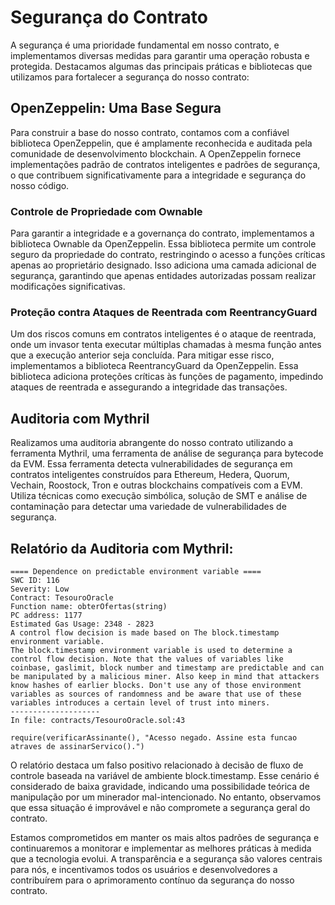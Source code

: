 # Segurança do Contrato
A segurança é uma prioridade fundamental em nosso contrato, e implementamos diversas medidas para garantir uma operação robusta e protegida. Destacamos algumas das principais práticas e bibliotecas que utilizamos para fortalecer a segurança do nosso contrato:

## OpenZeppelin: Uma Base Segura
Para construir a base do nosso contrato, contamos com a confiável biblioteca OpenZeppelin, que é amplamente reconhecida e auditada pela comunidade de desenvolvimento blockchain. A OpenZeppelin fornece implementações padrão de contratos inteligentes e padrões de segurança, o que contribuem significativamente para a integridade e segurança do nosso código.

### Controle de Propriedade com Ownable
Para garantir a integridade e a governança do contrato, implementamos a biblioteca Ownable da OpenZeppelin. Essa biblioteca permite um controle seguro da propriedade do contrato, restringindo o acesso a funções críticas apenas ao proprietário designado. Isso adiciona uma camada adicional de segurança, garantindo que apenas entidades autorizadas possam realizar modificações significativas.

### Proteção contra Ataques de Reentrada com ReentrancyGuard
Um dos riscos comuns em contratos inteligentes é o ataque de reentrada, onde um invasor tenta executar múltiplas chamadas à mesma função antes que a execução anterior seja concluída. Para mitigar esse risco, implementamos a biblioteca ReentrancyGuard da OpenZeppelin. Essa biblioteca adiciona proteções críticas às funções de pagamento, impedindo ataques de reentrada e assegurando a integridade das transações.

## Auditoria com Mythril

Realizamos uma auditoria abrangente do nosso contrato utilizando a ferramenta Mythril, uma ferramenta de análise de segurança para bytecode da EVM. Essa ferramenta detecta vulnerabilidades de segurança em contratos inteligentes construídos para Ethereum, Hedera, Quorum, Vechain, Roostock, Tron e outras blockchains compatíveis com a EVM. Utiliza técnicas como execução simbólica, solução de SMT e análise de contaminação para detectar uma variedade de vulnerabilidades de segurança.

## Relatório da Auditoria com Mythril:

``` shell
==== Dependence on predictable environment variable ====
SWC ID: 116
Severity: Low
Contract: TesouroOracle
Function name: obterOfertas(string)
PC address: 1177
Estimated Gas Usage: 2348 - 2823
A control flow decision is made based on The block.timestamp environment variable.
The block.timestamp environment variable is used to determine a control flow decision. Note that the values of variables like coinbase, gaslimit, block number and timestamp are predictable and can be manipulated by a malicious miner. Also keep in mind that attackers know hashes of earlier blocks. Don't use any of those environment variables as sources of randomness and be aware that use of these variables introduces a certain level of trust into miners.
--------------------
In file: contracts/TesouroOracle.sol:43

require(verificarAssinante(), "Acesso negado. Assine esta funcao atraves de assinarServico().")
```

O relatório destaca um falso positivo relacionado à decisão de fluxo de controle baseada na variável de ambiente block.timestamp. Esse cenário é considerado de baixa gravidade, indicando uma possibilidade teórica de manipulação por um minerador mal-intencionado. No entanto, observamos que essa situação é improvável e não compromete a segurança geral do contrato.


Estamos comprometidos em manter os mais altos padrões de segurança e continuaremos a monitorar e implementar as melhores práticas à medida que a tecnologia evolui. A transparência e a segurança são valores centrais para nós, e incentivamos todos os usuários e desenvolvedores a contribuírem para o aprimoramento contínuo da segurança do nosso contrato.
